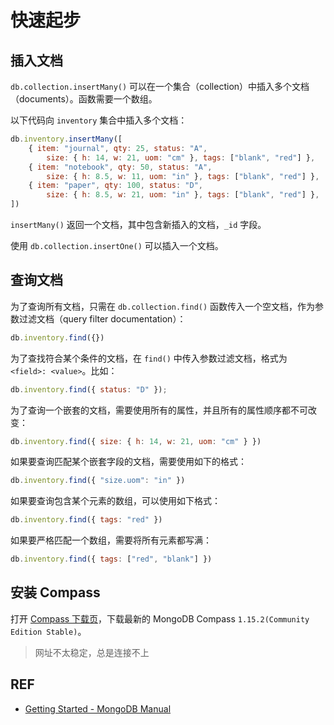 # 快速起步

## 插入文档

`db.collection.insertMany()` 可以在一个集合（collection）中插入多个文档（documents）。函数需要一个数组。

以下代码向 `inventory` 集合中插入多个文档：

```js
db.inventory.insertMany([
    { item: "journal", qty: 25, status: "A",
        size: { h: 14, w: 21, uom: "cm" }, tags: ["blank", "red"] },
    { item: "notebook", qty: 50, status: "A",
        size: { h: 8.5, w: 11, uom: "in" }, tags: ["blank", "red"] },
    { item: "paper", qty: 100, status: "D",
        size: { h: 8.5, w: 21, uom: "in" }, tags: ["blank", "red"] },
])
```

`insertMany()` 返回一个文档，其中包含新插入的文档，`_id` 字段。

使用 `db.collection.insertOne()` 可以插入一个文档。

## 查询文档

为了查询所有文档，只需在 `db.collection.find()` 函数传入一个空文档，作为参数过滤文档（query filter documentation）：

```js
db.inventory.find({})
```

为了查找符合某个条件的文档，在 `find()` 中传入参数过滤文档，格式为 `<field>: <value>`。比如：

```js
db.inventory.find({ status: "D" });
```

为了查询一个嵌套的文档，需要使用所有的属性，并且所有的属性顺序都不可改变：

```js
db.inventory.find({ size: { h: 14, w: 21, uom: "cm" } })
```

如果要查询匹配某个嵌套字段的文档，需要使用如下的格式：

```js
db.inventory.find({ "size.uom": "in" })
```

如果要查询包含某个元素的数组，可以使用如下格式：

```js
db.inventory.find({ tags: "red" })
```

如果要严格匹配一个数组，需要将所有元素都写满：

```js
db.inventory.find({ tags: ["red", "blank"] })
```

## 安装 Compass

打开 [Compass 下载页](https://www.mongodb.com/download-center?jmp=docs#compass)，下载最新的 MongoDB Compass `1.15.2(Community Edition Stable)`。

> 网址不太稳定，总是连接不上

## REF

- [Getting Started - MongoDB Manual][started]

[started]: https://docs.mongodb.com/manual/tutorial/getting-started/
[compass]: https://docs.mongodb.com/compass/current/install/